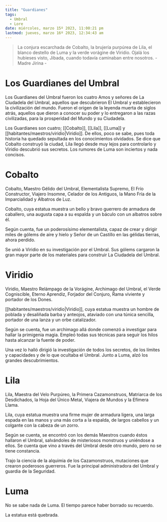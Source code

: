 ```yaml
---
title: "Guardianes"
tags:
  - Umbral
  - Lore
date: miércoles, marzo 15º 2023, 11:00:21 pm
lastmod: jueves, marzo 16º 2023, 12:34:43 am
---
```


> La conjura escarchada de Cobalto, la brujería purpúrea de Lila, el blanco destello de Luma y la verde vorágine de Viridio. Ojalá los hubieses visto, Jibada, cuando todavía caminaban entre nosotros. - Madre Jirina -

Los Guardianes del Umbral
=========================

Los Guardianes del Umbral fueron los cuatro Amos y señores de La Ciudadela del Umbral, aquellos que descubrieron El Umbral y establecieron la civilización del mundo. Fueron el origen de la leyenda muerta de siglos atrás, aquellos que dieron a conocer su poder y lo entregaron a las razas civilizadas, para la prosperidad del Mundo y su Ciudadela.

Los Guardianes son cuatro; [[Cobalto]], [[Lila]], [[Luma]] y [[habitantes/maestros/viridio|Viridio]]. De ellos, poco se sabe, pues toda historia ha quedado sepultada en los conocimientos olvidados. Se dice que Cobalto construyó la ciudad, Lila llegó desde muy lejos para controlarlo y Viridio descubrió sus secretos. Los rumores de Luma son inciertos y nada concisos.

Cobalto
=======

Cobalto, Maestro Gélido del Umbral, Elementalista Supremo, El Frío Constructor, Viajero Insomne, Celador de los Antiguos, la Mano Fría de la Imparcialidad y Albatros de Luz.

Cobalto, cuya estatua muestra un bello y bravo guerrero de armadura de caballero, una augusta capa a su espalda y un báculo con un albatros sobre él.

Según cuenta, fue un poderosísimo elementalista, capaz de crear y dirigir miles de gólems de aire y hielo y Señor de un Castillo en las gélidas tierras, ahora perdido.

Se unió a Viridio en su investigación por el Umbral. Sus gólems cargaron la gran mayor parte de los materiales para construir La Ciudadela del Umbral.

Viridio
=======

Viridio, Maestro Relámpago de la Vorágine, Archimago del Umbral, el Verde Cogniscible, Eterno Aprendiz, Forjador del Conjuro, Rama viviente y portador de los Dones.

[[habitantes/maestros/viridio|Viridio]], cuya estatua muestra un hombre de poblada y desaliñada barba y anteojos, ataviado con una túnica sencilla, portador de una lanza y un orbe catalizador.

Según se cuenta, fue un archimago allá donde comenzó a investigar para hallar la primigenia magia. Empleó todas sus técnicas para seguir los hilos hasta alcanzar la fuente de poder.

Una vez lo halló dirigió la investigación de todos los secretos, de los límites y capacidades y de lo que ocultaba el Umbral. Junto a Luma, alzó los grandes descubrimientos.

Lila
====

Lila, Maestra del Velo Purpúreo, la Primera Cazamonstruos, Matriarca de los Desdichados, la Hoja del Único Metal, Viajera de Mundos y la Efímera Llama.

Lila, cuya estatua muestra una firme mujer de armadura ligera, una larga espada en las manos y una más corta a la espalda, de largos cabellos y un colgante con la cabeza de un zorro.

Según se cuenta, se encontró con los demás Maestros cuando éstos hallaron el Umbral, salvándoles de misteriosos monstruos y uniéndose a ellos. Se cuenta que vino a través del Umbral desde otro mundo, pero no se tiene constancia.

Trajo la ciencia de la alquimia de los Cazamonstruos, mutaciones que crearon poderosos guerreros. Fue la principal administradora del Umbral y guardia de la Seguridad.

Luma
====

No se sabe nada de Luma. El tiempo parece haber borrado su recuerdo.

La estatua está quebrada.